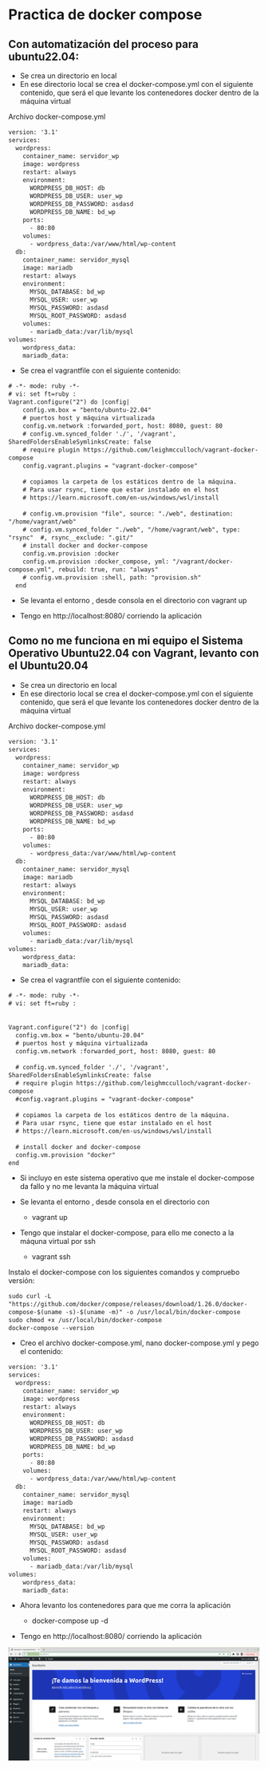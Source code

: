 # Practica de docker compose
## Con automatización del proceso para ubuntu22.04:
* Se crea un directorio en local
* En ese directorio local se crea el docker-compose.yml con el siguiente contenido, que será el que levante los contenedores docker
dentro de la máquina virtual

Archivo docker-compose.yml
```
version: '3.1'
services:
  wordpress:
    container_name: servidor_wp
    image: wordpress
    restart: always
    environment:
      WORDPRESS_DB_HOST: db
      WORDPRESS_DB_USER: user_wp
      WORDPRESS_DB_PASSWORD: asdasd
      WORDPRESS_DB_NAME: bd_wp
    ports:
      - 80:80
    volumes:
      - wordpress_data:/var/www/html/wp-content
  db:
    container_name: servidor_mysql
    image: mariadb
    restart: always
    environment:
      MYSQL_DATABASE: bd_wp
      MYSQL_USER: user_wp
      MYSQL_PASSWORD: asdasd
      MYSQL_ROOT_PASSWORD: asdasd
    volumes:
      - mariadb_data:/var/lib/mysql
volumes:
    wordpress_data:
    mariadb_data:
```

* Se crea el vagrantfile con el siguiente contenido:
```
# -*- mode: ruby -*-
# vi: set ft=ruby :
Vagrant.configure("2") do |config|
    config.vm.box = "bento/ubuntu-22.04"
    # puertos host y máquina virtualizada
    config.vm.network :forwarded_port, host: 8080, guest: 80
    # config.vm.synced_folder './', '/vagrant', SharedFoldersEnableSymlinksCreate: false
    # require plugin https://github.com/leighmcculloch/vagrant-docker-compose
    config.vagrant.plugins = "vagrant-docker-compose"
    
    # copiamos la carpeta de los estáticos dentro de la máquina. 
    # Para usar rsync, tiene que estar instalado en el host
    # https://learn.microsoft.com/en-us/windows/wsl/install

    # config.vm.provision "file", source: "./web", destination: "/home/vagrant/web"
    # config.vm.synced_folder "./web", "/home/vagrant/web", type: "rsync"  #, rsync__exclude: ".git/"
    # install docker and docker-compose
    config.vm.provision :docker
    config.vm.provision :docker_compose, yml: "/vagrant/docker-compose.yml", rebuild: true, run: "always"
    # config.vm.provision :shell, path: "provision.sh"  
  end
```
* Se levanta el entorno , desde consola en el directorio con 
vagrant up

* Tengo en http://localhost:8080/ corriendo la aplicación


## Como no me funciona en mi equipo el Sistema Operativo Ubuntu22.04 con Vagrant, levanto con el Ubuntu20.04

* Se crea un directorio en local
* En ese directorio local se crea el docker-compose.yml con el siguiente contenido, que será el que levante los contenedores docker
dentro de la máquina virtual

Archivo docker-compose.yml
```
version: '3.1'
services:
  wordpress:
    container_name: servidor_wp
    image: wordpress
    restart: always
    environment:
      WORDPRESS_DB_HOST: db
      WORDPRESS_DB_USER: user_wp
      WORDPRESS_DB_PASSWORD: asdasd
      WORDPRESS_DB_NAME: bd_wp
    ports:
      - 80:80
    volumes:
      - wordpress_data:/var/www/html/wp-content
  db:
    container_name: servidor_mysql
    image: mariadb
    restart: always
    environment:
      MYSQL_DATABASE: bd_wp
      MYSQL_USER: user_wp
      MYSQL_PASSWORD: asdasd
      MYSQL_ROOT_PASSWORD: asdasd
    volumes:
      - mariadb_data:/var/lib/mysql
volumes:
    wordpress_data:
    mariadb_data:
```

* Se crea el vagrantfile con el siguiente contenido:
```
# -*- mode: ruby -*-
# vi: set ft=ruby :


Vagrant.configure("2") do |config|
  config.vm.box = "bento/ubuntu-20.04"
  # puertos host y máquina virtualizada
  config.vm.network :forwarded_port, host: 8080, guest: 80
  
  # config.vm.synced_folder './', '/vagrant', SharedFoldersEnableSymlinksCreate: false
  # require plugin https://github.com/leighmcculloch/vagrant-docker-compose
  #config.vagrant.plugins = "vagrant-docker-compose"
  
  # copiamos la carpeta de los estáticos dentro de la máquina. 
  # Para usar rsync, tiene que estar instalado en el host
  # https://learn.microsoft.com/en-us/windows/wsl/install

  # install docker and docker-compose
  config.vm.provision "docker"
end
```
* Si incluyo en este sistema operativo que me instale el docker-compose da fallo y no me levanta la máquina virtual

* Se levanta el entorno , desde consola en el directorio con 
  - vagrant up

* Tengo que instalar el docker-compose, para ello me conecto a la máquna virtual por ssh
  - vagrant ssh

Instalo el docker-compose con los siguientes comandos y compruebo versión:
```
sudo curl -L "https://github.com/docker/compose/releases/download/1.26.0/docker-compose-$(uname -s)-$(uname -m)" -o /usr/local/bin/docker-compose
sudo chmod +x /usr/local/bin/docker-compose
docker-compose --version
```
* Creo el archivo docker-compose.yml, 
nano docker-compose.yml y pego el contenido:
```
version: '3.1'
services:
  wordpress:
    container_name: servidor_wp
    image: wordpress
    restart: always
    environment:
      WORDPRESS_DB_HOST: db
      WORDPRESS_DB_USER: user_wp
      WORDPRESS_DB_PASSWORD: asdasd
      WORDPRESS_DB_NAME: bd_wp
    ports:
      - 80:80
    volumes:
      - wordpress_data:/var/www/html/wp-content
  db:
    container_name: servidor_mysql
    image: mariadb
    restart: always
    environment:
      MYSQL_DATABASE: bd_wp
      MYSQL_USER: user_wp
      MYSQL_PASSWORD: asdasd
      MYSQL_ROOT_PASSWORD: asdasd
    volumes:
      - mariadb_data:/var/lib/mysql
volumes:
    wordpress_data:
    mariadb_data:
```
* Ahora levanto los contenedores para que me corra la aplicación
  - docker-compose up -d

* Tengo en http://localhost:8080/ corriendo la aplicación

![Imagen1](https://github.com/manuelcofrades/dockerCompose/blob/main/wordpress.png)

